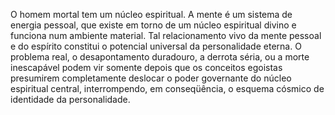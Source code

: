 ﻿O homem mortal tem um núcleo espiritual. A mente é um sistema de energia pessoal, que existe em torno de um núcleo espiritual divino e funciona num ambiente material. Tal relacionamento vivo da mente pessoal e do espírito constitui o potencial universal da personalidade eterna. O problema real, o desapontamento duradouro, a derrota séria, ou a morte inescapável  podem vir somente depois que os conceitos egoistas presumirem completamente deslocar o poder governante do núcleo espiritual central, interrompendo, em conseqüência, o esquema cósmico de identidade da personalidade.